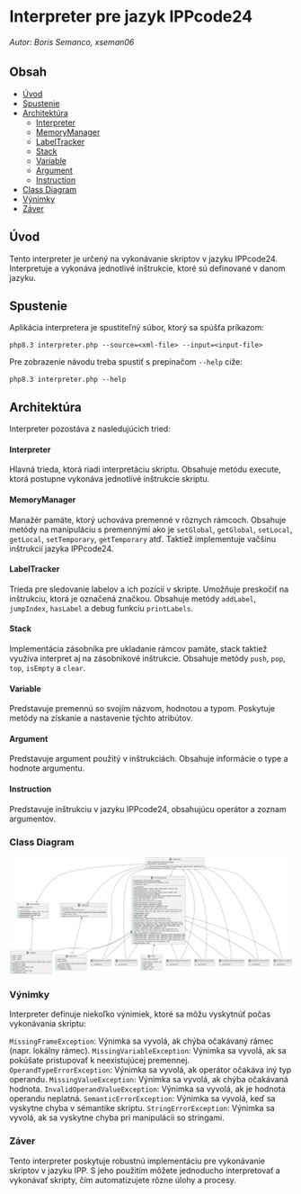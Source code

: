# Interpreter pre jazyk IPPcode24

###### Autor: Boris Semanco, xseman06

## Obsah

- [Úvod](#úvod)
- [Spustenie](#spustenie)
- [Architektúra](#architektúra)
  - [Interpreter](#interpreter)
  - [MemoryManager](#memorymanager)
  - [LabelTracker](#labeltracker)
  - [Stack](#stack)
  - [Variable](#variable)
  - [Argument](#argument)
  - [Instruction](#instruction)
- [Class Diagram](#class-diagram)
- [Výnimky](#výnimky)
- [Záver](#záver)

## Úvod

Tento interpreter je určený na vykonávanie skriptov v jazyku IPPcode24. Interpretuje a vykonáva jednotlivé inštrukcie, ktoré sú definované v danom jazyku.

## Spustenie

Aplikácia interpretera je spustiteľný súbor, ktorý sa spúšťa príkazom:

```
php8.3 interpreter.php --source=<xml-file> --input=<input-file>
```

Pre zobrazenie návodu treba spustiť s prepínačom `--help` ciže:
```
php8.3 interpreter.php --help
```

## Architektúra
Interpreter pozostáva z nasledujúcich tried:

#### Interpreter
Hlavná trieda, ktorá riadi interpretáciu skriptu. Obsahuje metódu execute, ktorá postupne vykonáva jednotlivé inštrukcie skriptu.

#### MemoryManager
Manažér pamäte, ktorý uchováva premenné v rôznych rámcoch. Obsahuje metódy na manipuláciu s premennými ako je `setGlobal`, `getGlobal`, `setLocal`, `getLocal`, `setTemporary`, `getTemporary` atď. Taktiež implementuje vačšinu inštrukcií jazyka IPPcode24.

#### LabelTracker
Trieda pre sledovanie labelov a ich pozícií v skripte. Umožňuje preskočiť na inštrukciu, ktorá je označená značkou. Obsahuje metódy `addLabel`, `jumpIndex`, `hasLabel` a debug funkciu `printLabels`.

#### Stack
Implementácia zásobníka pre ukladanie rámcov pamäte, stack taktiež využíva interpret aj na zásobnikové inštrukcie. Obsahuje metódy `push`, `pop`, `top`, `isEmpty` a `clear`.

#### Variable
Predstavuje premennú so svojím názvom, hodnotou a typom. Poskytuje metódy na získanie a nastavenie týchto atribútov.

#### Argument
Predstavuje argument použitý v inštrukciách. Obsahuje informácie o type a hodnote argumentu.

#### Instruction
Predstavuje inštrukciu v jazyku IPPcode24, obsahujúcu operátor a zoznam argumentov.

### Class Diagram

![diagram](uml-interpret.png)


### Výnimky
Interpreter definuje niekoľko výnimiek, ktoré sa môžu vyskytnúť počas vykonávania skriptu:

`MissingFrameException`: Výnimka sa vyvolá, ak chýba očakávaný rámec (napr. lokálny rámec).
`MissingVariableException`: Výnimka sa vyvolá, ak sa pokúšate pristupovať k neexistujúcej premennej.
`OperandTypeErrorException`: Výnimka sa vyvolá, ak operátor očakáva iný typ operandu.
`MissingValueException`: Výnimka sa vyvolá, ak chýba očakávaná hodnota.
`InvalidOperandValueException`: Výnimka sa vyvolá, ak je hodnota operandu neplatná.
`SemanticErrorException`: Výnimka sa vyvolá, keď sa vyskytne chyba v sémantike skriptu.
`StringErrorException`: Výnimka sa vyvolá, ak sa vyskytne chyba pri manipulácii so stringami.


### Záver

Tento interpreter poskytuje robustnú implementáciu pre vykonávanie skriptov v jazyku IPP. S jeho použitím môžete jednoducho interpretovať a vykonávať skripty, čím automatizujete rôzne úlohy a procesy.